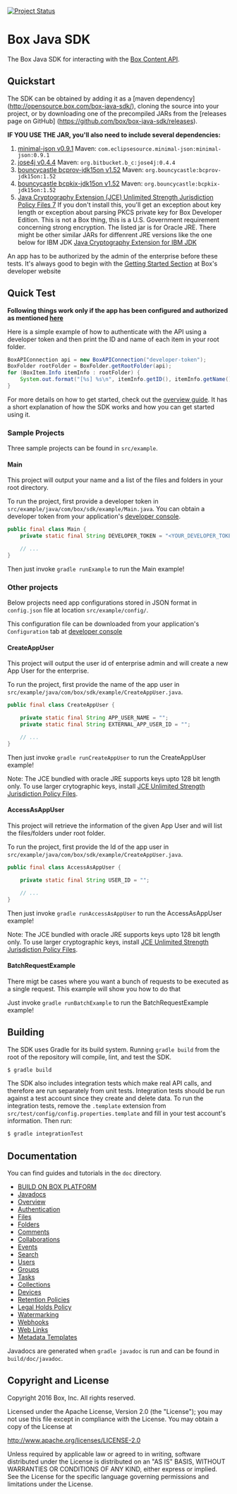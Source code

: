 [![Project Status](http://opensource.box.com/badges/active.svg)](http://opensource.box.com/badges)

Box Java SDK
============

The Box Java SDK for interacting with the
[Box Content API](https://developers.box.com/docs/).

Quickstart
----------

The SDK can be obtained by adding it as a [maven dependency]
(http://opensource.box.com/box-java-sdk/), cloning the source into your project,
or by downloading one of the precompiled JARs from the [releases page on GitHub]
(https://github.com/box/box-java-sdk/releases).

**IF YOU USE THE JAR, you'll also need to include several dependencies:**

1. [minimal-json v0.9.1](https://github.com/ralfstx/minimal-json)
   Maven: `com.eclipsesource.minimal-json:minimal-json:0.9.1`
2. [jose4j v0.4.4](https://bitbucket.org/b_c/jose4j/wiki/Home)
   Maven: `org.bitbucket.b_c:jose4j:0.4.4`
3. [bouncycastle bcprov-jdk15on v1.52](http://mvnrepository.com/artifact/org.bouncycastle/bcprov-jdk15on)
   Maven: `org.bouncycastle:bcprov-jdk15on:1.52`
4. [bouncycastle bcpkix-jdk15on v1.52](http://mvnrepository.com/artifact/org.bouncycastle/bcpkix-jdk15on)
   Maven: `org.bouncycastle:bcpkix-jdk15on:1.52`
5. [Java Cryptography Extension (JCE) Unlimited Strength Jurisdiction Policy Files 7](http://www.oracle.com/technetwork/java/javase/downloads/jce-7-download-432124.html)
   If you don't install this, you'll get an exception about key length or exception about parsing PKCS private key for Box Developer Edition. This is not a Box thing, this is a U.S. Government requirement concerning strong encryption.
   The listed jar is for Oracle JRE. There might be other similar JARs for diffenrent JRE versions like the one below for IBM JDK
   [Java Cryptography Extension for IBM JDK](https://www14.software.ibm.com/webapp/iwm/web/preLogin.do?source=jcesdk)

An app has to be authorized by the admin of the enterprise before these tests. It's always good to begin with the
[Getting Started Section](https://developer.box.com/v2.0/docs/getting-started-box-platform) at Box's developer website

## Quick Test

**Following things work only if the app has been configured and authorized as mentioned [here](https://developer.box.com/v2.0/docs/configuring-box-platform)**

Here is a simple example of how to authenticate with the API using a developer
token and then print the ID and name of each item in your root folder.

```java
BoxAPIConnection api = new BoxAPIConnection("developer-token");
BoxFolder rootFolder = BoxFolder.getRootFolder(api);
for (BoxItem.Info itemInfo : rootFolder) {
    System.out.format("[%s] %s\n", itemInfo.getID(), itemInfo.getName());
}
```

For more details on how to get started, check out the [overview
guide](doc/overview.md). It has a short explanation of how the SDK works and how
you can get started using it.

### Sample Projects

Three sample projects can be found in `src/example`.

#### Main

This project will output your name and a list of the files and folders in your root directory.

To run the project, first provide a developer token in
`src/example/java/com/box/sdk/example/Main.java`. You can obtain a developer
token from your application's [developer
console](https://app.box.com/developers/services).

```java
public final class Main {
    private static final String DEVELOPER_TOKEN = "<YOUR_DEVELOPER_TOKEN>";

    // ...
}
```

Then just invoke `gradle runExample` to run the Main example!

### Other projects

Below projects need app configurations stored in JSON format in `config.json` file at location `src/example/config/`.

This configuration file can be downloaded from your application's `Configuration` tab at [developer 
console](https://app.box.com/developers/console)

#### CreateAppUser

This project will output the user id of enterprise admin and will create a new App User for the enterprise.

To run the project, first provide the name of the app user in `src/example/java/com/box/sdk/example/CreateAppUser.java`.

```java
public final class CreateAppUser {

    private static final String APP_USER_NAME = "";
    private static final String EXTERNAL_APP_USER_ID = "";

    // ...
}
```

Then just invoke `gradle runCreateAppUser` to run the CreateAppUser example!

Note: The JCE bundled with oracle JRE supports keys upto 128 bit length only. To use larger crytographic keys, install [JCE Unlimited Strength Jurisdiction Policy Files](http://www.oracle.com/technetwork/java/javase/downloads/jce8-download-2133166.html).

#### AccessAsAppUser

This project will retrieve the information of the given App User and will list the files/folders under root folder.

To run the project, first provide the Id of the app user in `src/example/java/com/box/sdk/example/CreateAppUser.java`.

```java
public final class AccessAsAppUser {

    private static final String USER_ID = "";

    // ...
}
```

Then just invoke `gradle runAccessAsAppUser` to run the AccessAsAppUser example!

Note: The JCE bundled with oracle JRE supports keys upto 128 bit length only. To use larger cryptographic keys, install [JCE Unlimited Strength Jurisdiction Policy Files](http://www.oracle.com/technetwork/java/javase/downloads/jce8-download-2133166.html).

#### BatchRequestExample

There migt be cases where you want a bunch of requests to be executed as a single request. This example will show you how to do that

Just invoke `gradle runBatchExample` to run the BatchRequestExample example!

Building
--------

The SDK uses Gradle for its build system. Running `gradle build` from the root
of the repository will compile, lint, and test the SDK.

```bash
$ gradle build
```

The SDK also includes integration tests which make real API calls, and therefore
are run separately from unit tests. Integration tests should be run against a
test account since they create and delete data. To run the integration tests,
remove the `.template` extension from
`src/test/config/config.properties.template` and fill in your test account's
information. Then run:

```bash
$ gradle integrationTest
```

Documentation
-------------

You can find guides and tutorials in the `doc` directory.

* [BUILD ON BOX PLATFORM](https://developer.box.com/v2.0/docs/getting-started-box-platform)
* [Javadocs](http://box.github.io/box-java-sdk/javadoc/com/box/sdk/package-summary.html)
* [Overview](doc/overview.md)
* [Authentication](doc/authentication.md)
* [Files](doc/files.md)
* [Folders](doc/folders.md)
* [Comments](doc/comments.md)
* [Collaborations](doc/collaborations.md)
* [Events](doc/events.md)
* [Search](doc/search.md)
* [Users](doc/users.md)
* [Groups](doc/groups.md)
* [Tasks](doc/tasks.md)
* [Collections](doc/collections.md)
* [Devices](doc/devices.md)
* [Retention Policies](doc/retention_policies.md)
* [Legal Holds Policy](doc/legal_holds.md)
* [Watermarking](doc/watermarking.md)
* [Webhooks](doc/webhooks.md)
* [Web Links](doc/weblinks.md)
* [Metadata Templates](doc/metadata_template.md)


Javadocs are generated when `gradle javadoc` is run and can be found in
`build/doc/javadoc`.

Copyright and License
---------------------

Copyright 2016 Box, Inc. All rights reserved.

Licensed under the Apache License, Version 2.0 (the "License");
you may not use this file except in compliance with the License.
You may obtain a copy of the License at

   http://www.apache.org/licenses/LICENSE-2.0

Unless required by applicable law or agreed to in writing, software
distributed under the License is distributed on an "AS IS" BASIS,
WITHOUT WARRANTIES OR CONDITIONS OF ANY KIND, either express or implied.
See the License for the specific language governing permissions and
limitations under the License.
